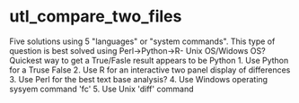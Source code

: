 # utl_compare_two_files
Five solutions using 5 "languages" or "system commands".     This type of question is best solved using Perl->Python->R- Unix OS/Widows OS?     Quickest way to get a True/Fasle result appears to be Python       1. Use Python for a Truse False      2. Use R for an interactive two panel display of differences      3. Use Perl for the best text base analysis?      4. Use Windows operating sysyem command  'fc'      5. Use Unix 'diff' command

